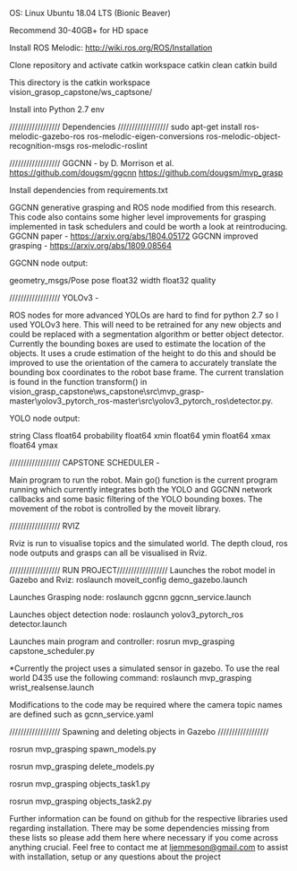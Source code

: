 OS: Linux Ubuntu 18.04 LTS (Bionic Beaver)

Recommend 30-40GB+ for HD space

Install ROS Melodic: http://wiki.ros.org/ROS/Installation

Clone repository and activate catkin workspace
catkin clean
catkin build

This directory is the catkin workspace vision_grasop_capstone/ws_captsone/

Install into Python 2.7 env

////////////////// Dependencies //////////////////
sudo apt-get install ros-melodic-gazebo-ros ros-melodic-eigen-conversions ros-melodic-object-recognition-msgs ros-melodic-roslint

////////////////// GGCNN - 
by D. Morrison et al. 
https://github.com/dougsm/ggcnn
https://github.com/dougsm/mvp_grasp

Install dependencies from requirements.txt

GGCNN generative grasping and ROS node modified from this research. This code also contains some higher level improvements for grasping implemented in task schedulers and could be worth a look at reintroducing. GGCNN paper - https://arxiv.org/abs/1804.05172
GGCNN improved grasping - https://arxiv.org/abs/1809.08564

GGCNN node output:

geometry_msgs/Pose pose
float32 width
float32 quality

////////////////// YOLOv3 - 

ROS nodes for more advanced YOLOs are hard to find for python 2.7 so I used YOLOv3 here. This will need to be retrained for any new objects and could be replaced with a segmentation algorithm or better object detector. Currently the bounding boxes are used to estimate the location of the objects. It uses a crude estimation of the height to do this and should be improved to use the orientation of the camera to accurately translate the bounding box coordinates to the robot base frame. The current translation is found in the function transform() in vision_grasp_capstone\ws_capstone\src\mvp_grasp-master\yolov3_pytorch_ros-master\src\yolov3_pytorch_ros\detector.py. 

YOLO node output:

string Class
float64 probability
float64 xmin
float64 ymin
float64 xmax
float64 ymax

////////////////// CAPSTONE SCHEDULER - 

Main program to run the robot. Main go() function is the current program running which currently integrates both the YOLO and GGCNN network callbacks and some basic filtering of the YOLO bounding boxes. The movement of the robot is controlled by the moveit library. 

////////////////// RVIZ

Rviz is run to visualise topics and the simulated world. The depth cloud, ros node outputs and grasps can all be visualised in Rviz.

////////////////// RUN PROJECT//////////////////
Launches the robot model in Gazebo and Rviz:
roslaunch moveit_config demo_gazebo.launch

Launches Grasping node:
roslaunch ggcnn ggcnn_service.launch

Launches object detection node:
roslaunch yolov3_pytorch_ros detector.launch

Launches main program and controller:
rosrun mvp_grasping capstone_scheduler.py

*Currently the project uses a simulated sensor in gazebo. To use the real world D435 use the following command:
roslaunch mvp_grasping wrist_realsense.launch

Modifications to the code may be required where the camera topic names are defined such as gcnn_service.yaml

////////////////// Spawning and deleting objects in Gazebo //////////////////

rosrun mvp_grasping spawn_models.py

rosrun mvp_grasping delete_models.py

rosrun mvp_grasping objects_task1.py

rosrun mvp_grasping objects_task2.py

Further information can be found on github for the respective libraries used regarding installation. There may be some dependencies missing from these lists so please add them here where necessary if you come across anything crucial. Feel free to contact me at ljemmeson@gmail.com to assist with installation, setup or any questions about the project